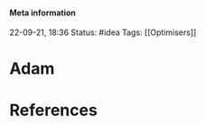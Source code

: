 #### Meta information
22-09-21, 18:36
Status: #idea
Tags: [[Optimisers]]





# Adam







# References
